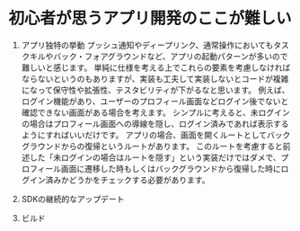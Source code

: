 # 初心者が思うアプリ開発のここが難しい
1. アプリ独特の挙動
プッシュ通知やディープリンク、通常操作においてもタスクキルやバック・フォアグラウンドなど、アプリの起動パターンが多いので難しいと感じます。
単純に仕様を考える上でこれらの要素を考慮しなければならないというのもありますが、実装も工夫して実装しないとコードが複雑になって保守性や拡張性、テスタビリティが下がるなと思います。
例えば、ログイン機能があり、ユーザーのプロフィール画面などログイン後でないと確認できない画面がある場合を考えます。
シンプルに考えると、未ログインの場合はプロフィール画面への導線を隠し、ログイン済みであれば表示するようにすればいいだけです。
アプリの場合、画面を開くルートとしてバックグラウンドからの復帰というルートがあります。
このルートを考慮すると前述した「未ログインの場合はルートを隠す」という実装だけではダメで、プロフィール画面に遷移した時もしくはバックグラウンドから復帰した時にログイン済みかどうかをチェックする必要があります。

3. SDKの継続的なアップデート
4. ビルド
